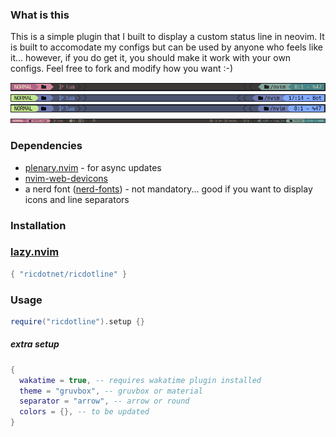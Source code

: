### What is this
This is a simple plugin that I built to display a custom status line in neovim. It is built to accomodate my configs but can be used by anyone who feels like it... however, if you do get it, you should make it work with your own configs. Feel free to fork and modify how you want :-)

![gruvbox](gruvboxline.png)
![material](materialline.png)
![material-round](materiallineround.png)
![gruvbox-large](gruvboxlarge.png)

### Dependencies

* [plenary.nvim](https://github.com/nvim-lua/plenary.nvim) - for async updates
* [nvim-web-devicons](https://github.com/nvim-tree/nvim-web-devicons)
* a nerd font ([nerd-fonts](https://www.nerdfonts.com/)) - not mandatory... good if you want to display icons and line separators

### Installation

### [lazy.nvim](https://github.com/folke/lazy.nvim)
```lua
{ "ricdotnet/ricdotline" }
```

### Usage
```lua
require("ricdotline").setup {}
```

##### extra setup
```lua
{
  wakatime = true, -- requires wakatime plugin installed
  theme = "gruvbox", -- gruvbox or material
  separator = "arrow", -- arrow or round
  colors = {}, -- to be updated
}
```
